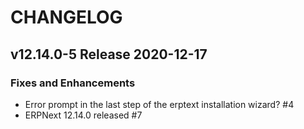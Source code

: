 # CHANGELOG

## v12.14.0-5 Release 2020-12-17
### Fixes and Enhancements
- Error prompt in the last step of the erptext installation wizard?  #4
- ERPNext 12.14.0 released #7
